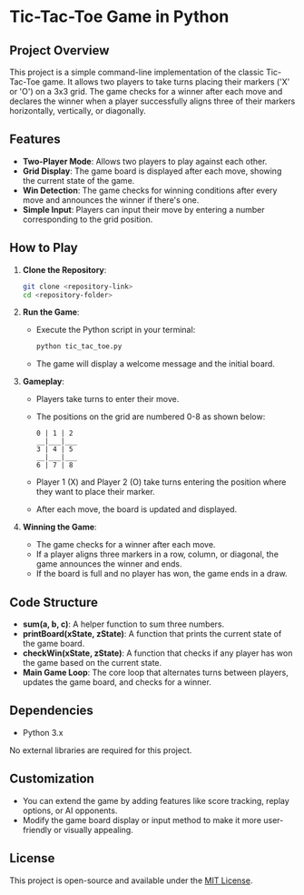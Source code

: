 # Tic-Tac-Toe Game in Python

## Project Overview

This project is a simple command-line implementation of the classic Tic-Tac-Toe game. It allows two players to take turns placing their markers ('X' or 'O') on a 3x3 grid. The game checks for a winner after each move and declares the winner when a player successfully aligns three of their markers horizontally, vertically, or diagonally.

## Features

- **Two-Player Mode**: Allows two players to play against each other.
- **Grid Display**: The game board is displayed after each move, showing the current state of the game.
- **Win Detection**: The game checks for winning conditions after every move and announces the winner if there's one.
- **Simple Input**: Players can input their move by entering a number corresponding to the grid position.

## How to Play

1. **Clone the Repository**:
   ```bash
   git clone <repository-link>
   cd <repository-folder>
   ```

2. **Run the Game**:
   - Execute the Python script in your terminal:
     ```bash
     python tic_tac_toe.py
     ```
   - The game will display a welcome message and the initial board.

3. **Gameplay**:
   - Players take turns to enter their move.
   - The positions on the grid are numbered 0-8 as shown below:

     ```
     0 | 1 | 2
     __|___|___
     3 | 4 | 5
     __|___|___
     6 | 7 | 8
     ```

   - Player 1 (X) and Player 2 (O) take turns entering the position where they want to place their marker.
   - After each move, the board is updated and displayed.

4. **Winning the Game**:
   - The game checks for a winner after each move.
   - If a player aligns three markers in a row, column, or diagonal, the game announces the winner and ends.
   - If the board is full and no player has won, the game ends in a draw.

## Code Structure

- **sum(a, b, c)**: A helper function to sum three numbers.
- **printBoard(xState, zState)**: A function that prints the current state of the game board.
- **checkWin(xState, zState)**: A function that checks if any player has won the game based on the current state.
- **Main Game Loop**: The core loop that alternates turns between players, updates the game board, and checks for a winner.

## Dependencies

- Python 3.x

No external libraries are required for this project.

## Customization

- You can extend the game by adding features like score tracking, replay options, or AI opponents.
- Modify the game board display or input method to make it more user-friendly or visually appealing.

## License

This project is open-source and available under the [MIT License](LICENSE).

